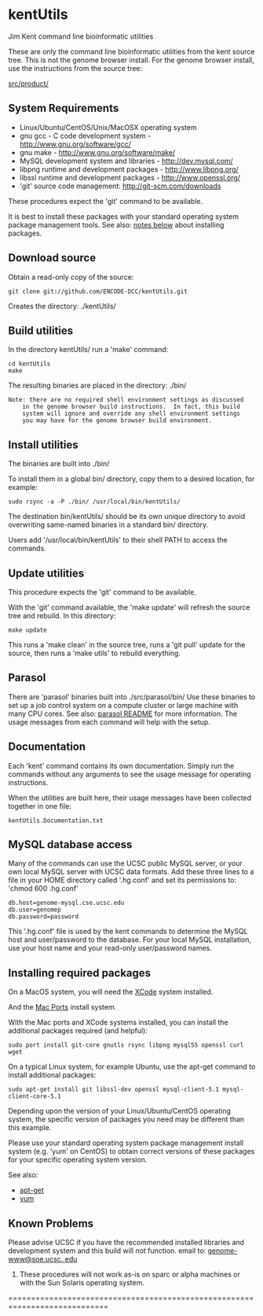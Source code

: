 kentUtils
====================

Jim Kent command line bioinformatic utilities

These are only the command line bioinformatic utilities
from the kent source tree.  This is not the genome browser install.
For the genome browser install, use the instructions from the source tree:

[src/product/](http://genome-source.cse.ucsc.edu/gitweb/?p=kent.git;a=tree;f=src/product)

System Requirements
-------------------

* Linux/Ubuntu/CentOS/Unix/MacOSX operating system
* gnu gcc - C code development system - http://www.gnu.org/software/gcc/
* gnu make - http://www.gnu.org/software/make/
* MySQL development system and libraries - http://dev.mysql.com/
* libpng runtime and development packages - http://www.libpng.org/
* libssl runtime and development packages - http://www.openssl.org/
* 'git' source code management: http://git-scm.com/downloads

These procedures expect the 'git' command to be available.

It is best to install these packages with your standard operating
system package management tools.
See also: [notes below](https://github.com/ENCODE-DCC/kentUtils#installing-required-packages) about installing packages.


Download source
---------------

Obtain a read-only copy of the source:

    git clone git://github.com/ENCODE-DCC/kentUtils.git

Creates the directory: ./kentUtils/

Build utilities
---------------

In the directory kentUtils/ run a 'make' command:

    cd kentUtils
    make

The resulting binaries are placed in the directory: ./bin/

    Note: there are no required shell environment settings as discussed
        in the genome browser build instructions.  In fact, this build
        system will ignore and override any shell environment settings
        you may have for the genome browser build environment.

Install utilities
-----------------

The binaries are built into ./bin/

To install them in a global bin/ directory, copy them
to a desired location, for example:

    sudo rsync -a -P ./bin/ /usr/local/bin/kentUtils/

The destination bin/kentUtils/ should be its own unique directory
to avoid overwriting same-named binaries in a standard bin/ directory.

Users add '/usr/local/bin/kentUtils' to their shell PATH
to access the commands.

Update utilities
----------------

This procedure expects the 'git' command to be available.

With the 'git' command available, the 'make update' will refresh
the source tree and rebuild.  In this directory:

    make update

This runs a 'make clean' in the source tree, runs a 'git pull' update
for the source, then runs a 'make utils' to rebuild everything.

Parasol
-------

There are 'parasol' binaries built into ./src/parasol/bin/
Use these binaries to set up a job control system on a compute cluster
or large machine with many CPU cores.
See also: [parasol README](http://genecats.cse.ucsc.edu/eng/parasol.htm)
for more information.  The usage messages from each command will help
with the setup.

Documentation
-------------

Each 'kent' command contains its own documentation.  Simply run the
commands without any arguments to see the usage message for operating
instructions.

When the utilities are built here, their usage messages have
been collected together in one file:

    kentUtils.Documentation.txt

MySQL database access
---------------------

Many of the commands can use the UCSC public MySQL server, or
your own local MySQL server with UCSC data formats.  Add these three
lines to a file in your HOME directory called '.hg.conf' and set
its permissions to: 'chmod 600 .hg.conf'

    db.host=genome-mysql.cse.ucsc.edu
    db.user=genomep
    db.password=password

This '.hg.conf' file is used by the kent commands to determine the
MySQL host and user/password to the database.  For your local MySQL
installation, use your host name and your read-only user/password names.

Installing required packages
----------------------------

On a MacOS system, you will need the [XCode](https://developer.apple.com/xcode/)
system installed.

And the [Mac Ports](http://www.macports.org/) install system.

With the Mac ports and XCode systems installed, you can install
the additional packages required (and helpful):

    sudo port install git-core gnutls rsync libpng mysql55 openssl curl wget

On a typical Linux system, for example Ubuntu, use the apt-get command
to install additional packages:

    sudo apt-get install git libssl-dev openssl mysql-client-5.1 mysql-client-core-5.1

Depending upon the version of your Linux/Ubuntu/CentOS operating system,
the specific version of packages you need may be different than this example.

Please use your standard operating system package management
install system (e.g. 'yum' on CentOS) to obtain correct versions of
these packages for your specific operating system version.

See also:

* [apt-get](https://help.ubuntu.com/8.04/serverguide/apt-get.html)
* [yum](http://www.centos.org/docs/5/html/yum/)

Known Problems
--------------

Please advise UCSC if you have the recommended installed libraries
and development system and this build will not function.
email to: <A HREF="mailto:&#103;&#101;n&#111;&#109;&#101;&#45;&#119;&#119;w&#64;&#115;&#111;&#101;.ucs&#99;.&#101;&#100;&#117;">
&#103;&#101;n&#111;&#109;&#101;&#45;&#119;&#119;w&#64;&#115;&#111;&#101;.ucs&#99;.
&#101;&#100;&#117;</A>

1. These procedures will not work as-is on sparc or alpha machines or
   with the Sun Solaris operating system.

============================================================================
